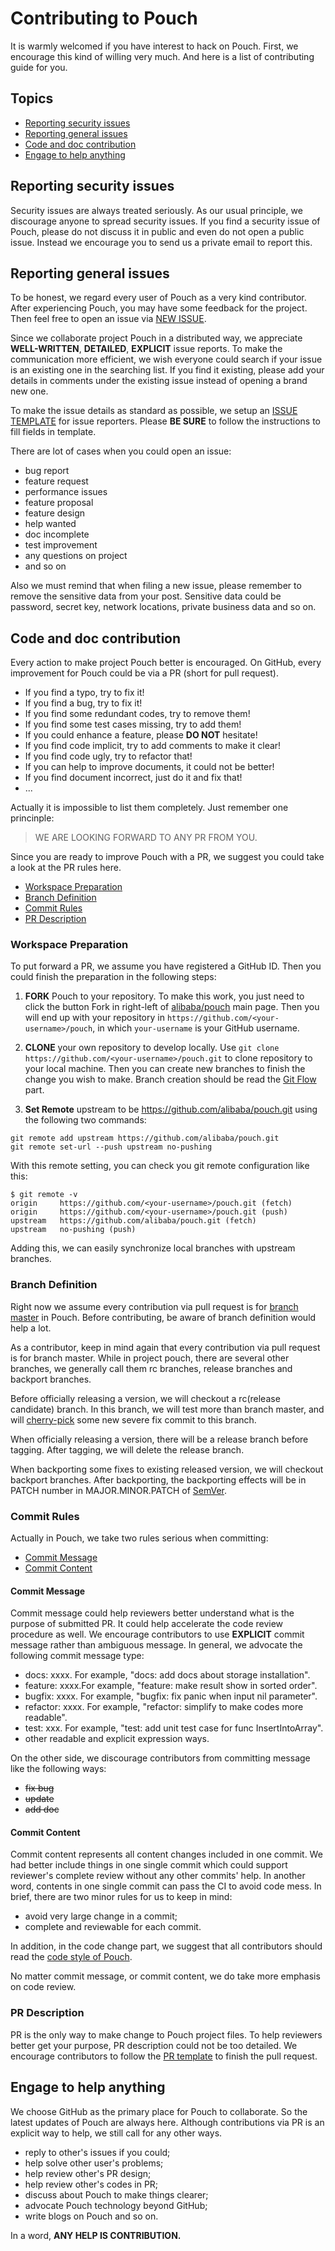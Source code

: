 # Contributing to Pouch

It is warmly welcomed if you have interest to hack on Pouch. First, we encourage this kind of willing very much. And here is a list of contributing guide for you.

## Topics

* [Reporting security issues](#reporting-security-issues)
* [Reporting general issues](#reporting-general-issues)
* [Code and doc contribution](#code-and-doc-contribution)
* [Engage to help anything](#engage-to-help-anything)

## Reporting security issues

Security issues are always treated seriously. As our usual principle, we discourage anyone to spread security issues. If you find a security issue of Pouch, please do not discuss it in public and even do not open a public issue. Instead we encourage you to send us a private email to report this.

## Reporting general issues

To be honest, we regard every user of Pouch as a very kind contributor. After experiencing Pouch, you may have some feedback for the project. Then feel free to open an issue via [NEW ISSUE](https://github.com/alibaba/pouch/issues/new).

Since we collaborate project Pouch in a distributed way, we appreciate **WELL-WRITTEN**, **DETAILED**, **EXPLICIT** issue reports. To make the communication more efficient, we wish everyone could search if your issue is an existing one in the searching list. If you find it existing, please add your details in comments under the existing issue instead of opening a brand new one.

To make the issue details as standard as possible, we setup an [ISSUE TEMPLATE](./.github/ISSUE_TEMPLATE.md) for issue reporters. Please **BE SURE** to follow the instructions to fill fields in template.

There are lot of cases when you could open an issue:

* bug report
* feature request
* performance issues
* feature proposal
* feature design
* help wanted
* doc incomplete
* test improvement
* any questions on project
* and so on

Also we must remind that when filing a new issue, please remember to remove the sensitive data from your post. Sensitive data could be password, secret key, network locations, private business data and so on.

## Code and doc contribution

Every action to make project Pouch better is encouraged. On GitHub, every improvement for Pouch could be via a PR (short for pull request). 

* If you find a typo, try to fix it!
* If you find a bug, try to fix it!
* If you find some redundant codes, try to remove them!
* If you find some test cases missing, try to add them!
* If you could enhance a feature, please **DO NOT** hesitate!
* If you find code implicit, try to add comments to make it clear!
* If you find code ugly, try to refactor that!
* If you can help to improve documents, it could not be better!
* If you find document incorrect, just do it and fix that!
* ...

Actually it is impossible to list them completely. Just remember one princinple: 

> WE ARE LOOKING FORWARD TO ANY PR FROM YOU.

Since you are ready to improve Pouch with a PR, we suggest you could take a look at the PR rules here.

* [Workspace Preparation](#workspace-preparation)
* [Branch Definition](#branch-definition)
* [Commit Rules](#commit-rules)
* [PR Description](#pr-description)

### Workspace Preparation

To put forward a PR, we assume you have registered a GitHub ID. Then you could finish the preparation in the following steps:

1. **FORK** Pouch to your repository. To make this work, you just need to click the button Fork in right-left of [alibaba/pouch](https://github.com/alibaba/pouch) main page. Then you will end up with your repository in `https://github.com/<your-username>/pouch`, in which `your-username` is your GitHub username.

2. **CLONE** your own repository to develop locally. Use `git clone https://github.com/<your-username>/pouch.git` to clone repository to your local machine. Then you can create new branches to finish the change you wish to make. Branch creation should be read the [Git Flow](#git-flow) part.

3. **Set Remote** upstream to be https://github.com/alibaba/pouch.git using the following two commands:
```
git remote add upstream https://github.com/alibaba/pouch.git
git remote set-url --push upstream no-pushing
```

With this remote setting, you can check you git remote configuration like this:
```
$ git remote -v
origin     https://github.com/<your-username>/pouch.git (fetch)
origin     https://github.com/<your-username>/pouch.git (push)
upstream   https://github.com/alibaba/pouch.git (fetch)
upstream   no-pushing (push)
```

Adding this, we can easily synchronize local branches with upstream branches.

### Branch Definition

Right now we assume every contribution via pull request is for [branch master](https://github.com/alibaba/pouch/tree/master) in Pouch. Before contributing, be aware of branch definition would help a lot.

As a contributor, keep in mind again that every contribution via pull request is for branch master. While in project pouch, there are several other branches, we generally call them rc branches, release branches and backport branches.

Before officially releasing a version, we will checkout a rc(release candidate) branch. In this branch, we will test more than branch master, and will [cherry-pick](https://git-scm.com/docs/git-cherry-pick) some new severe fix commit to this branch.

When officially releasing a version, there will be a release branch before tagging. After tagging, we will delete the release branch.

When backporting some fixes to existing released version, we will checkout backport branches. After backporting, the backporting effects will be in PATCH number in MAJOR.MINOR.PATCH of [SemVer](http://semver.org/).

### Commit Rules

Actually in Pouch, we take two rules serious when committing:

* [Commit Message](#commit-message)
* [Commit Content](#commit-content)

#### Commit Message

Commit message could help reviewers better understand what is the purpose of submitted PR. It could help accelerate the code review procedure as well. We encourage contributors to use **EXPLICIT** commit message rather than ambiguous message. In general, we advocate the following commit message type: 

* docs: xxxx. For example, "docs: add docs about storage installation".
* feature: xxxx.For example, "feature: make result show in sorted order".
* bugfix: xxxx. For example, "bugfix: fix panic when input nil parameter".
* refactor: xxxx. For example, "refactor: simplify to make codes more readable".
* test: xxx. For example, "test: add unit test case for func InsertIntoArray".
* other readable and explicit expression ways.

On the other side, we discourage contributors from committing message like the following ways:

* ~~fix bug~~
* ~~update~~
* ~~add doc~~

#### Commit Content

Commit content represents all content changes included in one commit. We had better include things in one single commit which could support reviewer's complete review without any other commits' help. In another word, contents in one single commit can pass the CI to avoid code mess. In brief, there are two minor rules for us to keep in mind:

* avoid very large change in a commit;
* complete and reviewable for each commit.

In addition, in the code change part, we suggest that all contributors should read the [code style of Pouch](docs/contributions/code_styles.md).

No matter commit message, or commit content, we do take more emphasis on code review. 

### PR Description

PR is the only way to make change to Pouch project files. To help reviewers better get your purpose, PR description could not be too detailed. We encourage contributors to follow the [PR template](./.github/PULL_REQUEST_TEMPLATE.md) to finish the pull request.

## Engage to help anything

We choose GitHub as the primary place for Pouch to collaborate. So the latest updates of Pouch are always here. Although contributions via PR is an explicit way to help, we still call for any other ways.

* reply to other's issues if you could;
* help solve other user's problems;
* help review other's PR design;
* help review other's codes in PR;
* discuss about Pouch to make things clearer;
* advocate Pouch technology beyond GitHub;
* write blogs on Pouch and so on.

In a word, **ANY HELP IS CONTRIBUTION.**
